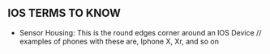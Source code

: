 ## IOS TERMS TO KNOW

-   Sensor Housing: This is the round edges corner around an IOS Device
    // examples of phones with these are, Iphone X, Xr, and so on
